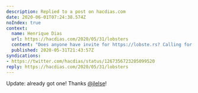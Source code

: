 ```yaml
---
description: Replied to a post on hacdias.com
date: 2020-06-01T07:24:38.574Z
noIndex: true
context:
  name: Henrique Dias
  url: https://hacdias.com/2020/05/31/lobsters
  content: "Does anyone have invite for https://lobste.rs? Calling for a friend \U0001F603"
  published: 2020-05-31T21:43:57Z
syndications:
- https://twitter.com/hacdias/status/1267356723205099520
reply: https://hacdias.com/2020/05/31/lobsters
---
```


Update: already got one! Thanks [@jlelse](https://jlelse.blog/)!

